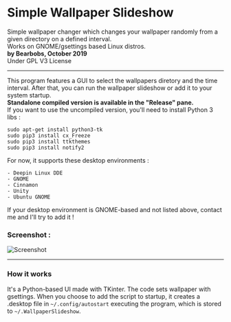 # Simple Wallpaper Slideshow
Simple wallpaper changer which changes your wallpaper randomly from a given directory on a defined interval.  
Works on GNOME/gsettings based Linux distros.  
**by Bearbobs, October 2019**  
Under GPL V3 License  

---

This program features a GUI to select the wallpapers diretory and the time interval. After that, you can run the wallpaper slideshow or add it to your system startup.  
**Standalone compiled version is available in the "Release" pane.**  
If you want to use the uncompiled version, you'll need to install Python 3 libs :  

    sudo apt-get install python3-tk  
    sudo pip3 install cx_Freeze    
    sudo pip3 install ttkthemes    
    sudo pip3 install notify2  

For now, it supports these desktop environments :

    - Deepin Linux DDE
    - GNOME
    - Cinnamon
    - Unity
    - Ubuntu GNOME

If your desktop environment is GNOME-based and not listed above, contact me and I'll try to add it !

### Screenshot :
![Screenshot](https://raw.githubusercontent.com/BDeliers/Simple-Wallpaper-Slideshow/master/Screenshot.png)

---

### How it works

It's a Python-based UI made with TKinter.
The code sets wallpaper with gsettings.
When you choose to add the script to startup, it creates a .desktop file in `~/.config/autostart` executing the program, which is stored to `~/.WallpaperSlideshow`.
